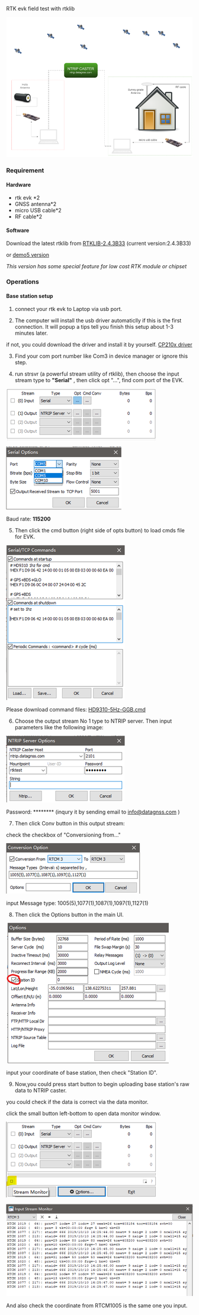 <span class="markdown-body-normal-header">RTK evk field test with rtklib
</span>
<br>


![](images/rtk-test.png)

### Requirement

#### Hardware
* rtk evk *2
* GNSS antenna*2
* micro USB cable*2
* RF cable*2

#### Software
Download the latest rtklib from [RTKLIB-2.4.3B33](https://github.com/tomojitakasu/RTKLIB_bin/tree/rtklib_2.4.3/bin)
(current version:2.4.3B33)

or [demo5 version](https://github.com/rtklibexplorer/RTKLIB) 

*This version has some special feature for low cost RTK module or chipset*

### Operations

#### Base station setup

1. connect your rtk evk to Laptop via usb port.

2. The computer will install the usb driver automaticlly if this is the first connection. It will popup a tips tell you finish this setup about 1-3 minutes later.

if not, you could download the driver and install it by yourself.  [CP210x driver](files/CP210x_VCP_Windows.rar)

3. Find your com port number like Com3 in device manager or ignore this step.

4. run strsvr (a powerful stream utility of rtklib), then choose the input stream type to **"Serial"** , then click opt "...", find com port of the EVK.

![](images/strsvr.png)

![](images/strsvr-1.png)

Baud rate: **115200**

5. Then click the cmd button (right side of opts button) to load cmds file for EVK.

![](images/strsvr-cmds.png)

Please download command files:
[HD9310-5Hz-GGB.cmd](files/9310_5Hz_good.cmd)

6. Choose the output stream No 1 type to NTRIP server. Then input parameters like the following image:

![](images/strsvr-2.png)

Password: ******** (inqury it by sending email to info@datagnss.com )

7. Then click Conv button in this output stream:

check the checkbox of "Conversioning from..."

![](images/strsvr-conv.png)

input Message type:
1005(5),1077(1),1087(1),1097(1),1127(1)

8. Then click the Options button in the main UI.

![](images/strsvr-opts.png)

input your coordinate of base station, then check "Station ID".

9. Now,you could press start button to begin uploading base station's raw data to NTRIP caster.

you could check if the data is correct via the data monitor.

click the small button left-bottom to open data monitor window.

![](images/strsvr-mon.png)

![](images/strsvr-data.png)

And also check the coordinate from RTCM1005 is the same one you input.




